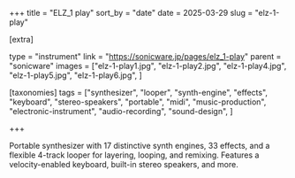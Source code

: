 +++
title = "ELZ_1 play"
sort_by = "date"
date = 2025-03-29
slug = "elz-1-play"

[extra]

type = "instrument"
link = "https://sonicware.jp/pages/elz_1-play"
parent = "sonicware"
images = ["elz-1-play1.jpg", "elz-1-play2.jpg", "elz-1-play4.jpg", "elz-1-play5.jpg", "elz-1-play6.jpg", ]

[taxonomies]
tags = ["synthesizer", "looper", "synth-engine", "effects", "keyboard", "stereo-speakers", "portable", "midi", "music-production", "electronic-instrument", "audio-recording", "sound-design", ]

+++

Portable synthesizer with 17 distinctive synth engines, 33 effects, and a flexible 4-track looper for layering, looping, and remixing. Features a velocity-enabled keyboard, built-in stereo speakers, and more.